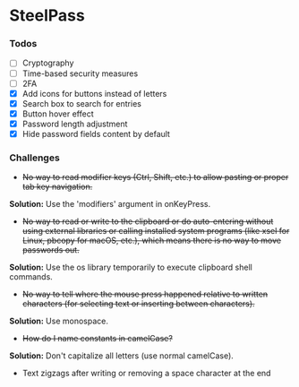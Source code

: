 # SteelPass

### Todos
- [ ] Cryptography
- [ ] Time-based security measures
- [ ] 2FA
- [x] Add icons for buttons instead of letters
- [x] Search box to search for entries
- [x] Button hover effect
- [x] Password length adjustment
- [x] Hide password fields content by default

### Challenges
- ~~No way to read modifier keys (Ctrl, Shift, etc.) to allow pasting or proper tab key navigation.~~

**Solution:** Use the 'modifiers' argument in onKeyPress.

- ~~No way to read or write to the clipboard or do auto-entering without using external libraries or calling installed system programs (like xsel for Linux, pbcopy for macOS, etc.), which means there is no way to move passwords out.~~

**Solution:** Use the os library temporarily to execute clipboard shell commands.

- ~~No way to tell where the mouse press happened relative to written characters (for selecting text or inserting between characters).~~

**Solution:** Use monospace.

- ~~How do I name constants in camelCase?~~

**Solution:** Don't capitalize all letters (use normal camelCase).

- Text zigzags after writing or removing a space character at the end